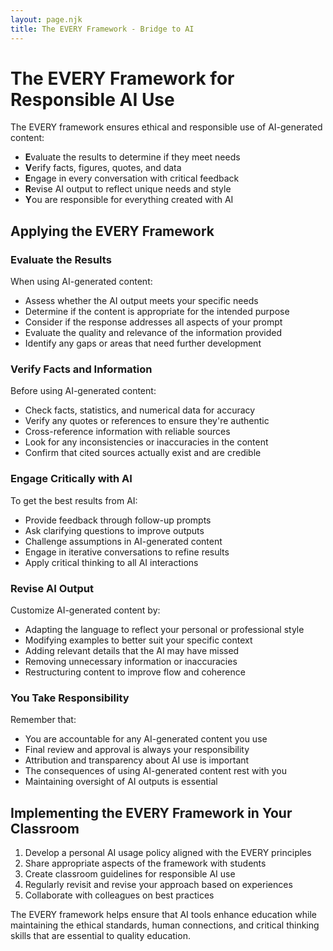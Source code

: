 ```yaml
---
layout: page.njk
title: The EVERY Framework - Bridge to AI
---
```


# The EVERY Framework for Responsible AI Use

The EVERY framework ensures ethical and responsible use of AI-generated content:

- **E**valuate the results to determine if they meet needs
- **V**erify facts, figures, quotes, and data
- **E**ngage in every conversation with critical feedback
- **R**evise AI output to reflect unique needs and style
- **Y**ou are responsible for everything created with AI

## Applying the EVERY Framework

### Evaluate the Results

When using AI-generated content:

- Assess whether the AI output meets your specific needs
- Determine if the content is appropriate for the intended purpose
- Consider if the response addresses all aspects of your prompt
- Evaluate the quality and relevance of the information provided
- Identify any gaps or areas that need further development

### Verify Facts and Information

Before using AI-generated content:

- Check facts, statistics, and numerical data for accuracy
- Verify any quotes or references to ensure they're authentic
- Cross-reference information with reliable sources
- Look for any inconsistencies or inaccuracies in the content
- Confirm that cited sources actually exist and are credible

### Engage Critically with AI

To get the best results from AI:

- Provide feedback through follow-up prompts
- Ask clarifying questions to improve outputs
- Challenge assumptions in AI-generated content
- Engage in iterative conversations to refine results
- Apply critical thinking to all AI interactions

### Revise AI Output

Customize AI-generated content by:

- Adapting the language to reflect your personal or professional style
- Modifying examples to better suit your specific context
- Adding relevant details that the AI may have missed
- Removing unnecessary information or inaccuracies
- Restructuring content to improve flow and coherence

### You Take Responsibility

Remember that:

- You are accountable for any AI-generated content you use
- Final review and approval is always your responsibility
- Attribution and transparency about AI use is important
- The consequences of using AI-generated content rest with you
- Maintaining oversight of AI outputs is essential

## Implementing the EVERY Framework in Your Classroom

1. Develop a personal AI usage policy aligned with the EVERY principles
2. Share appropriate aspects of the framework with students
3. Create classroom guidelines for responsible AI use
4. Regularly revisit and revise your approach based on experiences
5. Collaborate with colleagues on best practices

The EVERY framework helps ensure that AI tools enhance education while maintaining the ethical standards, human connections, and critical thinking skills that are essential to quality education.
